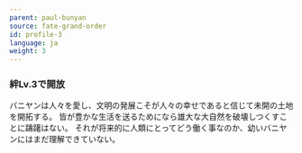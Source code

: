 ```yaml
---
parent: paul-bunyan
source: fate-grand-order
id: profile-3
language: ja
weight: 3
---
```


### 絆Lv.3で開放

バニヤンは人々を愛し、文明の発展こそが人々の幸せであると信じて未開の土地を開拓する。
皆が豊かな生活を送るためになら雄大な大自然を破壊しつくすことに躊躇はない。
それが将来的に人類にとってどう働く事なのか、幼いバニヤンにはまだ理解できていない。
